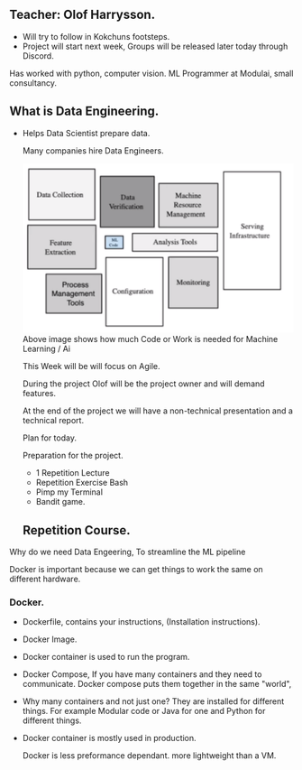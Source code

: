 ## Teacher: Olof Harrysson.
- Will try to follow in Kokchuns footsteps.
- Project will start next week, Groups will be released later today through Discord.

  
Has worked with python, computer vision. ML Programmer at Modulai, small consultancy.  
  

## What is Data Engineering.
- Helps Data Scientist prepare data.
  
  Many companies hire Data Engineers.

  ![Alt text](image.png)
Above image shows how much Code or Work is needed for Machine Learning / Ai  

   This Week will be will focus on Agile.  
   
   During the project Olof will be the project owner and will demand features.  

   At the end of the project we will have a non-technical presentation and a technical report.

   Plan for today.

   Preparation for the project.
   - 1 Repetition Lecture
   - Repetition Exercise Bash
   - Pimp my Terminal
   - Bandit game.

   ## Repetition Course.
Why do we need Data Engeering, To streamline the ML pipeline  
     
  Docker is important because we can get things to work the same on different hardware.

  ### Docker.
  - Dockerfile, contains your instructions, (Installation instructions).
  - Docker Image. 
  - Docker container is used to run the program.

  - Docker Compose, If you have many containers and they need to communicate. Docker compose puts them together in the same "world", 

  - Why many containers and not just one? They are installed for different things. For example Modular code or Java for one and Python for different things.  

  - Docker container is mostly used in production.  

    Docker is less preformance dependant. more lightweight than a VM.  
    
    